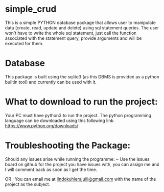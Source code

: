 # simple_crud
This is a simple PYTHON database package that allows user to manipulate data (create, read, update and delete) using sql statement queries. The user won't have to write the whole sql statement, just call the function associated with the statement query, provide arguments and will be executed for them. 

# Database 
This package is built using the sqlite3 (as this DBMS is provided as a python builtin tool) and currently can be used with it. 

# What to download to run the project:
Your PC must have python3 to run the project. The python programming language can be downloaded using this following link:
https://www.python.org/downloads/

# Troubleshooting the Package:
Should any issues arise while running the programme: ~ Use the issues board on github for the project you have issues with, you can assign me and I will comment back as soon as I get the time.

OR : You can email me at lindokuhlerajuili@gmail.com with the name of the project as the subject.
